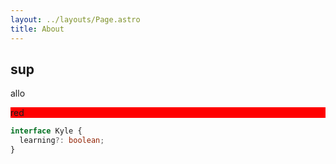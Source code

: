 ```yaml
---
layout: ../layouts/Page.astro
title: About
---
```


## sup

allo

<div style="background: red">red</div>

```ts
interface Kyle {
  learning?: boolean;
}
```
